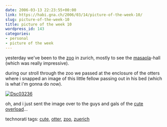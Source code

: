 ```yaml
---
date: 2006-03-13 22:23:55+00:00
link: https://habi.gna.ch/2006/03/14/picture-of-the-week-10/
slug: picture-of-the-week-10
title: picture of the week 10
wordpress_id: 143
categories:
- personal
- picture of the week
---
```



yesterday we've been to the [zoo](http://www.zoo.ch/) in zurich, mostly to see the [masaola](http://www.zoo.ch/Masoala.967.0.html)-hall (which was really impressive).
  
during our stroll through the zoo we passed at the enclosure of the otters where i snapped an image of this little fellow passing out in his bed (which is what i'm gonna do now).



[![Dsc03236](https://habi.gna.ch/blog/images/DSC03236-tm.jpg)](https://habi.gna.ch/blog/images/DSC03236.jpg)



oh, and i just sent the image over to the guys and gals of the [cute overload](http://cuteoverload.com/)...





technorati tags: [cute](http://www.technorati.com/tag/cute), [otter](http://www.technorati.com/tag/otter), [zoo](http://www.technorati.com/tag/zoo), [zuerich](http://www.technorati.com/tag/zuerich)
